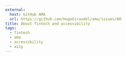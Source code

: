 ```yaml
---
external:
  host: GitHub AMA
  url: https://github.com/HugoGiraudel/ama/issues/80
title: About fintech and accessibility
tags:
  - fintech
  - ama
  - accessibility
  - a11y
---
```

